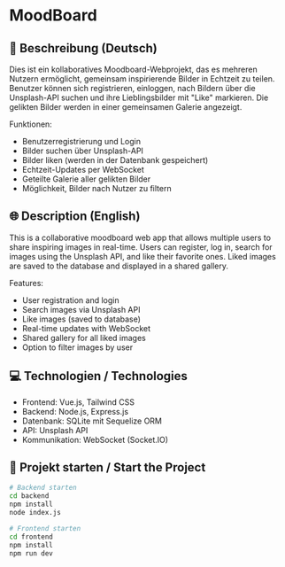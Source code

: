 # MoodBoard

## 📝 Beschreibung (Deutsch)

Dies ist ein kollaboratives Moodboard-Webprojekt, das es mehreren Nutzern ermöglicht, gemeinsam inspirierende Bilder in Echtzeit zu teilen. Benutzer können sich registrieren, einloggen, nach Bildern über die Unsplash-API suchen und ihre Lieblingsbilder mit "Like" markieren. Die gelikten Bilder werden in einer gemeinsamen Galerie angezeigt.

Funktionen:

- Benutzerregistrierung und Login
- Bilder suchen über Unsplash-API
- Bilder liken (werden in der Datenbank gespeichert)
- Echtzeit-Updates per WebSocket
- Geteilte Galerie aller gelikten Bilder
- Möglichkeit, Bilder nach Nutzer zu filtern

## 🌐 Description (English)

This is a collaborative moodboard web app that allows multiple users to share inspiring images in real-time. Users can register, log in, search for images using the Unsplash API, and like their favorite ones. Liked images are saved to the database and displayed in a shared gallery.

Features:

- User registration and login
- Search images via Unsplash API
- Like images (saved to database)
- Real-time updates with WebSocket
- Shared gallery for all liked images
- Option to filter images by user

## 💻 Technologien / Technologies

- Frontend: Vue.js, Tailwind CSS
- Backend: Node.js, Express.js
- Datenbank: SQLite mit Sequelize ORM
- API: Unsplash API
- Kommunikation: WebSocket (Socket.IO)

## 🚀 Projekt starten / Start the Project

```bash
# Backend starten
cd backend
npm install
node index.js

# Frontend starten
cd frontend
npm install
npm run dev

